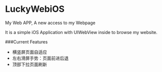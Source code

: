 # LuckyWebiOS
My Web APP,  A new access to my Webpage


It is a simple iOS Application with UIWebView inside to browse my website.

###Current Features
- 横竖屏页面自适应
- 左右滑屏手势：页面前进后退
- 顶部下拉页面刷新


